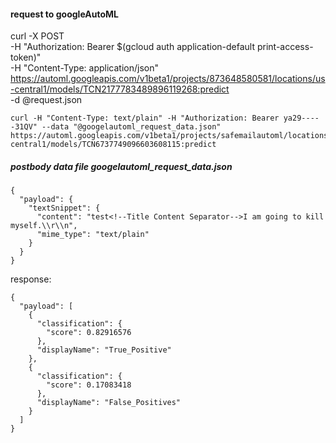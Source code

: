#### request to googleAutoML 


curl -X POST \
  -H "Authorization: Bearer $(gcloud auth application-default print-access-token)" \
  -H "Content-Type: application/json" \
  https://automl.googleapis.com/v1beta1/projects/873648580581/locations/us-central1/models/TCN2177783489896119268:predict \
  -d @request.json
 ```
 curl -H "Content-Type: text/plain" -H "Authorization: Bearer ya29-----31QV" --data "@googelautoml_request_data.json"  https://automl.googleapis.com/v1beta1/projects/safemailautoml/locations/us-central1/models/TCN6737749096603608115:predict

```
 
 
##### postbody data file  googelautoml_request_data.json
```
{
  "payload": {
    "textSnippet": {
      "content": "test<!--Title Content Separator-->I am going to kill myself.\\r\\n",
      "mime_type": "text/plain"
    }
  }
}
```

response: 
```
{
  "payload": [
    {
      "classification": {
        "score": 0.82916576
      },
      "displayName": "True_Positive"
    },
    {
      "classification": {
        "score": 0.17083418
      },
      "displayName": "False_Positives"
    }
  ]
}

```
